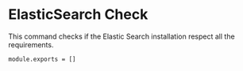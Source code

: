
# ElasticSearch Check

This command checks if the Elastic Search installation respect all the requirements.

    module.exports = []
